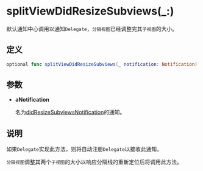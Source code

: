 # splitViewDidResizeSubviews(_:)

默认通知中心调用以通知`Delegate`，`分隔视图`已经调整完其`子视图`的大小。

## 定义

```swift
optional func splitViewDidResizeSubviews(_ notification: Notification)
```

## 参数

* **aNotification**

    名为[didResizeSubviewsNotification]()的通知。

## 说明

如果`Delegate`实现此方法，则将自动注册`Delegate`以接收此通知。

`分隔视图`调整其两个`子视图`的大小以响应分隔线的重新定位后将调用此方法。